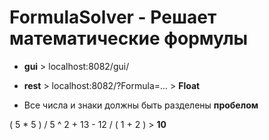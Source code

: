 # FormulaSolver    -    Решает математические формулы

- **gui** > localhost:8082/gui/

- **rest** > localhost:8082/?Formula=... > **Float**

- Все числа и знаки должны быть разделены **пробелом**

( 5 * 5 ) / 5 ^ 2 + 13 - 12 / ( 1 + 2 ) > **10**
